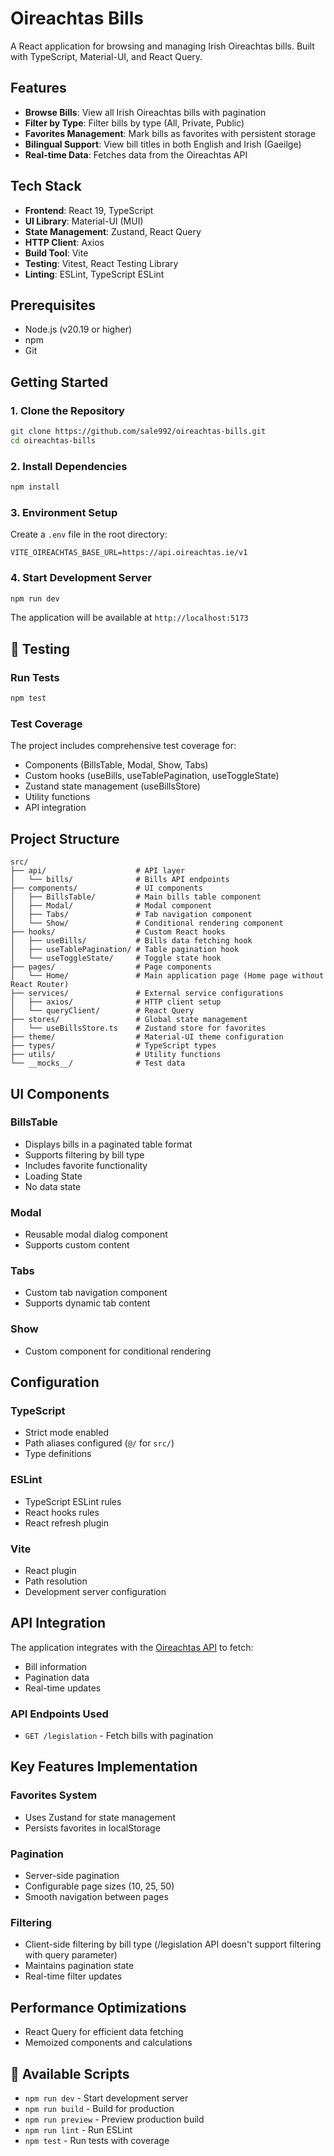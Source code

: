 # Oireachtas Bills

A React application for browsing and managing Irish Oireachtas bills. Built with TypeScript, Material-UI, and React Query.

## Features

- **Browse Bills**: View all Irish Oireachtas bills with pagination
- **Filter by Type**: Filter bills by type (All, Private, Public)
- **Favorites Management**: Mark bills as favorites with persistent storage
- **Bilingual Support**: View bill titles in both English and Irish (Gaeilge)
- **Real-time Data**: Fetches data from the Oireachtas API

## Tech Stack

- **Frontend**: React 19, TypeScript
- **UI Library**: Material-UI (MUI)
- **State Management**: Zustand, React Query
- **HTTP Client**: Axios
- **Build Tool**: Vite
- **Testing**: Vitest, React Testing Library
- **Linting**: ESLint, TypeScript ESLint

## Prerequisites

- Node.js (v20.19 or higher)
- npm
- Git

## Getting Started

### 1. Clone the Repository

```bash
git clone https://github.com/sale992/oireachtas-bills.git
cd oireachtas-bills
```

### 2. Install Dependencies

```bash
npm install
```

### 3. Environment Setup

Create a `.env` file in the root directory:

```env
VITE_OIREACHTAS_BASE_URL=https://api.oireachtas.ie/v1
```

### 4. Start Development Server

```bash
npm run dev
```

The application will be available at `http://localhost:5173`

## 🧪 Testing

### Run Tests

```bash
npm test
```

### Test Coverage

The project includes comprehensive test coverage for:

- Components (BillsTable, Modal, Show, Tabs)
- Custom hooks (useBills, useTablePagination, useToggleState)
- Zustand state management (useBillsStore)
- Utility functions
- API integration

## Project Structure

```
src/
├── api/                    # API layer
│   └── bills/              # Bills API endpoints
├── components/             # UI components
│   ├── BillsTable/         # Main bills table component
│   ├── Modal/              # Modal component
│   ├── Tabs/               # Tab navigation component
│   └── Show/               # Conditional rendering component
├── hooks/                  # Custom React hooks
│   ├── useBills/           # Bills data fetching hook
│   ├── useTablePagination/ # Table pagination hook
│   └── useToggleState/     # Toggle state hook
├── pages/                  # Page components
│   └── Home/               # Main application page (Home page without React Router)
├── services/               # External service configurations
│   ├── axios/              # HTTP client setup
│   └── queryClient/        # React Query
├── stores/                 # Global state management
│   └── useBillsStore.ts    # Zustand store for favorites
├── theme/                  # Material-UI theme configuration
├── types/                  # TypeScript types
├── utils/                  # Utility functions
└── __mocks__/              # Test data
```

## UI Components

### BillsTable

- Displays bills in a paginated table format
- Supports filtering by bill type
- Includes favorite functionality
- Loading State
- No data state

### Modal

- Reusable modal dialog component
- Supports custom content

### Tabs

- Custom tab navigation component
- Supports dynamic tab content

### Show

- Custom component for conditional rendering

## Configuration

### TypeScript

- Strict mode enabled
- Path aliases configured (`@/` for `src/`)
- Type definitions

### ESLint

- TypeScript ESLint rules
- React hooks rules
- React refresh plugin

### Vite

- React plugin
- Path resolution
- Development server configuration

## API Integration

The application integrates with the [Oireachtas API](https://api.oireachtas.ie/) to fetch:

- Bill information
- Pagination data
- Real-time updates

### API Endpoints Used

- `GET /legislation` - Fetch bills with pagination

## Key Features Implementation

### Favorites System

- Uses Zustand for state management
- Persists favorites in localStorage

### Pagination

- Server-side pagination
- Configurable page sizes (10, 25, 50)
- Smooth navigation between pages

### Filtering

- Client-side filtering by bill type (/legislation API doesn't support filtering with query parameter)
- Maintains pagination state
- Real-time filter updates

##  Performance Optimizations

- React Query for efficient data fetching
- Memoized components and calculations

## 📝 Available Scripts

- `npm run dev` - Start development server
- `npm run build` - Build for production
- `npm run preview` - Preview production build
- `npm run lint` - Run ESLint
- `npm test` - Run tests with coverage

